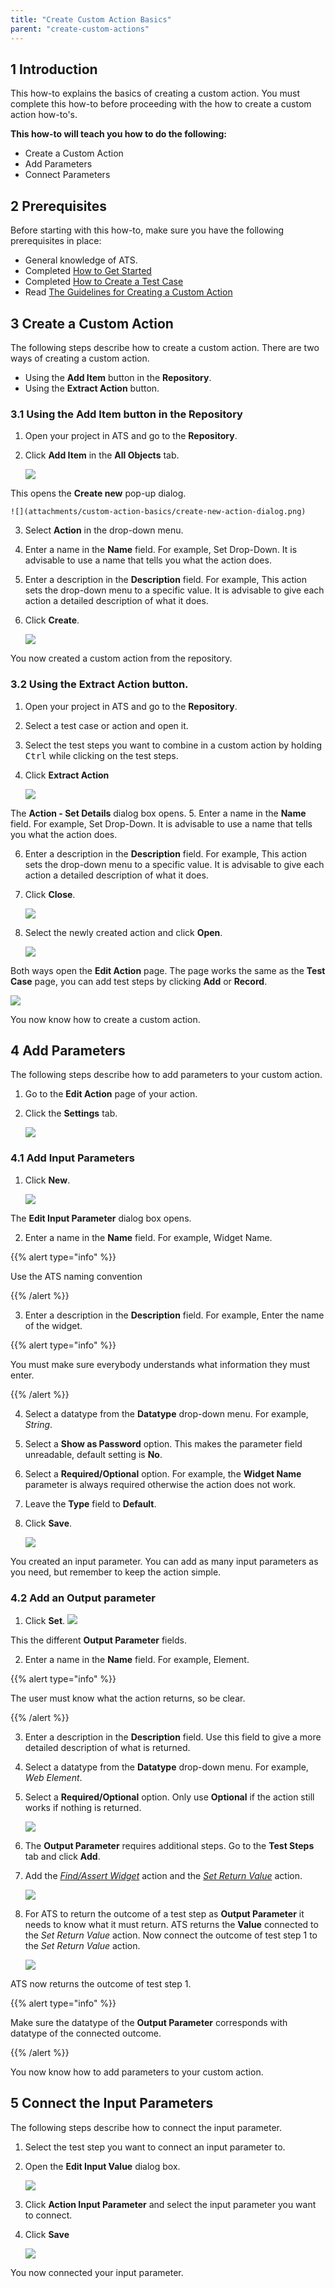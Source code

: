 ```yaml
---
title: "Create Custom Action Basics"
parent: "create-custom-actions"
---
```


## 1 Introduction

This how-to explains the basics of creating a custom action. You must complete this how-to before proceeding with the how to create a custom action how-to's.

**This how-to will teach you how to do the following:**
*  Create a Custom Action
*  Add Parameters 
*  Connect Parameters

## 2 Prerequisites

Before starting with this how-to, make sure you have the following prerequisites in place:

*  General knowledge of ATS.
*  Completed [How to Get Started](getting-started)
*  Completed [How to Create a Test Case](create-a-test-case)
*  Read [The Guidelines for Creating a Custom Action](/bestpractices/guidelines-custom-action)

## 3 Create a Custom Action

The following steps describe how to create a custom action. There are two ways of creating a custom action.

*  Using the **Add Item** button in the **Repository**.
*  Using the **Extract Action** button.

### 3.1 Using the **Add Item** button in the **Repository**
1.  Open your project in ATS and go to the **Repository**.

2.  Click **Add Item** in the **All Objects** tab.
    
    ![](attachments/custom-action-basics/repository-add-item.png)

  This opens the **Create new** pop-up dialog.
    
    ![](attachments/custom-action-basics/create-new-action-dialog.png)

3.  Select **Action** in the drop-down menu.

4.  Enter a name in the **Name** field. For example, Set Drop-Down.
    It is advisable to use a name that tells you what the action does.
    
5.  Enter a description in the **Description** field. For example, This action sets the drop-down menu to a specific value.
    It is advisable to give each action a detailed description of what it does.

6.  Click **Create**.
    
    ![](attachments/custom-action-basics/create-new-action-dialog-complete.png)

You now created a custom action from the repository.

### 3.2 Using the **Extract Action** button.
1.  Open your project in ATS and go to the **Repository**.

2.  Select a test case or action and open it.

3.  Select the test steps you want to combine in a custom action by holding <kbd>Ctrl</kbd> while clicking on the test steps.

4.  Click **Extract Action**
    
    ![](attachments/custom-action-basics/test-case-extract-action.png)

  The **Action - Set Details** dialog box opens.
5.  Enter a name in the **Name** field. For example, Set Drop-Down.
    It is advisable to use a name that tells you what the action does.
    
6.  Enter a description in the **Description** field. For example, This action sets the drop-down menu to a specific value.
    It is advisable to give each action a detailed description of what it does.
    
7.  Click **Close**.
    
    ![](attachments/custom-action-basics/test-case-action-set-details.png)

8.  Select the newly created action and click **Open**.
    
    ![](attachments/custom-action-basics/test-case-open-new-action.png)


Both ways open the **Edit Action** page. The page works the same as the **Test Case** page, you can add test steps by clicking **Add** or **Record**.

![](attachments/custom-action-basics/edit-action-page-add-record.png)

You now know how to create a custom action.

## 4 Add Parameters

The following steps describe how to add parameters to your custom action.

1.  Go to the **Edit Action** page of your action.

2.  Click the **Settings** tab.
    
    ![](attachments/custom-action-basics/edit-action-page-settings.png)

### 4.1 Add Input Parameters

1.  Click **New**.
    
    ![](attachments/custom-action-basics/edit-action-page-settings-new.png)

  The **Edit Input Parameter** dialog box opens.

2.  Enter a name in the **Name** field. For example, Widget Name.

  {{% alert type="info" %}}

  Use the ATS naming convention

  {{% /alert %}}

3.  Enter a description in the **Description** field. For example, Enter the name of the widget.

  {{% alert type="info" %}}

  You must make sure everybody understands what information they must enter.

  {{% /alert %}}
  
4.  Select a datatype from the **Datatype** drop-down menu. For example, _String_.

5.  Select a **Show as Password** option. This makes the parameter field unreadable, default setting is **No**.

6.  Select a **Required/Optional** option. For example, the **Widget Name** parameter is always required otherwise the action does not work.

7.  Leave the **Type** field to **Default**.

8.  Click **Save**.
    
    ![](attachments/custom-action-basics/new-action-edit-input-parameter.png)

You created an input parameter. You can add as many input parameters as you need, but remember to keep the action simple.

### 4.2 Add an Output parameter

1.  Click **Set**.
![](attachments/custom-action-basics/edit-action-page-settings-set.png)

  This the different **Output Parameter** fields.

2.  Enter a name in the **Name** field. For example, Element.

  {{% alert type="info" %}}

  The user must know what the action returns, so be clear.

  {{% /alert %}}
  
3.  Enter a description in the **Description** field. Use this field to give a more detailed description of what is returned.

4.  Select a datatype from the **Datatype** drop-down menu. For example, _Web Element_.

5.  Select a **Required/Optional** option. Only use **Optional** if the action still works if nothing is returned.
    
    ![](attachments/custom-action-basics/new-action-output-parameter-complete.png)

6.  The **Output Parameter** requires additional steps. Go to the **Test Steps** tab and click **Add**.

7.  Add the _[Find/Assert Widget](/refguide-ats-1/findassert-widget)_ action and the _[Set Return Value](/refguide-ats-1/set-return-value)_ action.
    
    ![](attachments/custom-action-basics/output-parameter-actions.png)

8.  For ATS to return the outcome of a test step as **Output Parameter** it needs to know what it must return. ATS returns the **Value** connected to the _Set Return Value_ action. Now connect the outcome of test step 1 to the _Set Return Value_ action.
    
    ![](attachments/custom-action-basics/set-return-value-parameter.png)

  ATS now returns the outcome of test step 1.
  
  {{% alert type="info" %}}

  Make sure the datatype of the **Output Parameter** corresponds with datatype of the connected outcome.

  {{% /alert %}}

You now know how to add parameters to your custom action.

## 5 Connect the Input Parameters

The following steps describe how to connect the input parameter.

1.  Select the test step you want to connect an input parameter to.

2.  Open the **Edit Input Value** dialog box. 
    
    ![](attachments/custom-action-basics/edit-value-input-dialog.png)

3.  Click **Action Input Parameter** and select the input parameter you want to connect.

4.  Click **Save**
    
    ![](attachments/custom-action-basics/action-input-parameter-edit.png)

You now connected your input parameter.


 